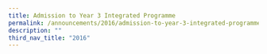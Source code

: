 ```yaml
---
title: Admission to Year 3 Integrated Programme
permalink: /announcements/2016/admission-to-year-3-integrated-programme/
description: ""
third_nav_title: "2016"
---
```

